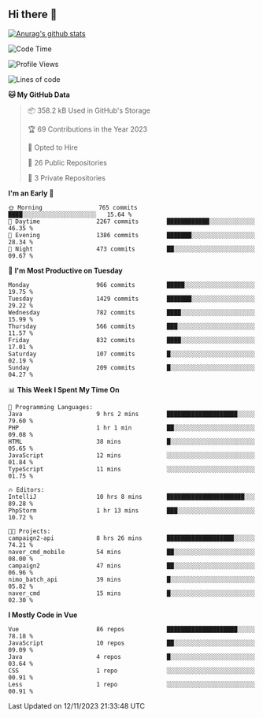 ## Hi there 👋

[![Anurag's github stats](https://github-readme-stats.vercel.app/api?username=Songwonseok)](https://github.com/anuraghazra/github-readme-stats)



<!--START_SECTION:waka-->
![Code Time](http://img.shields.io/badge/Code%20Time-2%2C537%20hrs%2057%20mins-blue)

![Profile Views](http://img.shields.io/badge/Profile%20Views-0-blue)

![Lines of code](https://img.shields.io/badge/From%20Hello%20World%20I%27ve%20Written-34.8%20million%20lines%20of%20code-blue)

**🐱 My GitHub Data** 

> 📦 358.2 kB Used in GitHub's Storage 
 > 
> 🏆 69 Contributions in the Year 2023
 > 
> 💼 Opted to Hire
 > 
> 📜 26 Public Repositories 
 > 
> 🔑 3 Private Repositories 
 > 
**I'm an Early 🐤** 

```text
🌞 Morning                765 commits         ████░░░░░░░░░░░░░░░░░░░░░   15.64 % 
🌆 Daytime                2267 commits        ████████████░░░░░░░░░░░░░   46.35 % 
🌃 Evening                1386 commits        ███████░░░░░░░░░░░░░░░░░░   28.34 % 
🌙 Night                  473 commits         ██░░░░░░░░░░░░░░░░░░░░░░░   09.67 % 
```
📅 **I'm Most Productive on Tuesday** 

```text
Monday                   966 commits         █████░░░░░░░░░░░░░░░░░░░░   19.75 % 
Tuesday                  1429 commits        ███████░░░░░░░░░░░░░░░░░░   29.22 % 
Wednesday                782 commits         ████░░░░░░░░░░░░░░░░░░░░░   15.99 % 
Thursday                 566 commits         ███░░░░░░░░░░░░░░░░░░░░░░   11.57 % 
Friday                   832 commits         ████░░░░░░░░░░░░░░░░░░░░░   17.01 % 
Saturday                 107 commits         █░░░░░░░░░░░░░░░░░░░░░░░░   02.19 % 
Sunday                   209 commits         █░░░░░░░░░░░░░░░░░░░░░░░░   04.27 % 
```


📊 **This Week I Spent My Time On** 

```text
💬 Programming Languages: 
Java                     9 hrs 2 mins        ████████████████████░░░░░   79.60 % 
PHP                      1 hr 1 min          ██░░░░░░░░░░░░░░░░░░░░░░░   09.08 % 
HTML                     38 mins             █░░░░░░░░░░░░░░░░░░░░░░░░   05.65 % 
JavaScript               12 mins             ░░░░░░░░░░░░░░░░░░░░░░░░░   01.84 % 
TypeScript               11 mins             ░░░░░░░░░░░░░░░░░░░░░░░░░   01.75 % 

🔥 Editors: 
IntelliJ                 10 hrs 8 mins       ██████████████████████░░░   89.28 % 
PhpStorm                 1 hr 13 mins        ███░░░░░░░░░░░░░░░░░░░░░░   10.72 % 

🐱‍💻 Projects: 
campaign2-api            8 hrs 26 mins       ███████████████████░░░░░░   74.21 % 
naver_cmd_mobile         54 mins             ██░░░░░░░░░░░░░░░░░░░░░░░   08.00 % 
campaign2                47 mins             ██░░░░░░░░░░░░░░░░░░░░░░░   06.96 % 
nimo_batch_api           39 mins             █░░░░░░░░░░░░░░░░░░░░░░░░   05.82 % 
naver_cmd                15 mins             █░░░░░░░░░░░░░░░░░░░░░░░░   02.30 % 
```

**I Mostly Code in Vue** 

```text
Vue                      86 repos            ████████████████████░░░░░   78.18 % 
JavaScript               10 repos            ██░░░░░░░░░░░░░░░░░░░░░░░   09.09 % 
Java                     4 repos             █░░░░░░░░░░░░░░░░░░░░░░░░   03.64 % 
CSS                      1 repo              ░░░░░░░░░░░░░░░░░░░░░░░░░   00.91 % 
Less                     1 repo              ░░░░░░░░░░░░░░░░░░░░░░░░░   00.91 % 
```




 Last Updated on 12/11/2023 21:33:48 UTC
<!--END_SECTION:waka-->
